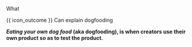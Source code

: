 <span id="title">What</span>

<span id="prereqs"></span>

<span id="outcomes">{{ icon_outcome }} Can explain dogfooding</span>

<div id="body">

**_Eating your own dog food_ (aka dogfooding), is when creators use their own product so as to test the product.**

</div>

<div id="extras">

<include src="exercises.md" />

</div>